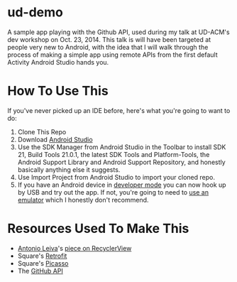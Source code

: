 ud-demo
=======

A sample app playing with the Github API, used during my talk at UD-ACM's dev workshop on Oct. 23, 2014. This talk is will have been targeted at people very new to Android, with the idea that I will walk through the process of making a simple app using remote APIs from the first default Activity Android Studio hands you.


How To Use This
=======
If you've never picked up an IDE before, here's what you're going to want to do:

1. Clone This Repo
2. Download [Android Studio](https://developer.android.com/sdk/installing/studio.html)
3. Use the SDK Manager from Android Studio in the Toolbar to install SDK 21, Build Tools 21.0.1, the latest SDK Tools and Platform-Tools, the Android Support Library and Android Support Repository, and honestly basically anything else it suggests.
4. Use Import Project from Android Studio to import your cloned repo.
5. If you have an Android device in [developer mode](http://developer.android.com/tools/device.html) you can now hook up by USB and try out the app. If not, you're going to need to [use an emulator](https://developer.android.com/tools/devices/emulator.html) which I honestly don't recommend.



Resources Used To Make This
=======
+ [Antonio Leiva](http://antonioleiva.com/)'s [piece on RecyclerView](http://antonioleiva.com/recyclerview/)
+ Square's [Retrofit](http://square.github.io/retrofit/)
+ Square's [Picasso](http://square.github.io/picasso/)
+ The [GitHub API](https://developer.github.com/)
